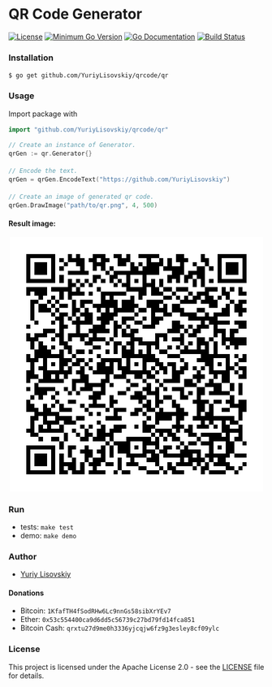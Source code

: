# QR Code Generator
[![License](https://img.shields.io/badge/License-Apache%202.0-blue.svg)](LICENSE)
[![Minimum Go Version](https://img.shields.io/badge/Go-v1.3-blue.svg)](https://golang.org/)
[![Go Documentation](https://img.shields.io/badge/godoc-reference-blue.svg)](https://godoc.org/github.com/YuriyLisovskiy/qrcode/qr)
[![Build Status](https://travis-ci.org/YuriyLisovskiy/qrcode.svg?branch=master)](https://travis-ci.org/YuriyLisovskiy/qrcode)
### Installation
```
$ go get github.com/YuriyLisovskiy/qrcode/qr
```
### Usage
Import package with
```go
import "github.com/YuriyLisovskiy/qrcode/qr"
```
```go
// Create an instance of Generator.
qrGen := qr.Generator{}

// Encode the text.
qrGen = qrGen.EncodeText("https://github.com/YuriyLisovskiy")

// Create an image of generated qr code.
qrGen.DrawImage("path/to/qr.png", 4, 500)
```
#### Result image:
<p align="center">
  <a href="https://github.com/YuriyLisovskiy/qrcode/blob/master/sample/qr.png"><img src="sample/qr.png"></a>
</p>

### Run
* tests: `make test`
* demo: `make demo`
### Author
* [Yuriy Lisovskiy](https://github.com/YuriyLisovskiy)
#### Donations
* Bitcoin: `1KfafTH4fSodRHw6Lc9nnGs58sibXrYEv7`
* Ether: `0x53c554400ca9d6dd5c56739c27bd79fd14fca851`
* Bitcoin Cash: `qrxtu27d9me0h3336yjcqjw6fz9g3esley8cf09ylc`
### License
This project is licensed under the Apache License 2.0 - see the [LICENSE](LICENSE) file for details.
